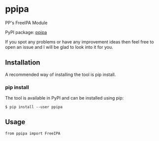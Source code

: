 # ppipa
PP's FreeIPA Module

PyPI package: [ppipa](https://pypi.python.org/pypi/ppipa)

If you spot any problems or have any improvement ideas then feel free to open
an issue and I will be glad to look into it for you.

## Installation
A recommended way of installing the tool is pip install.

### pip install
The tool is available in PyPI and can be installed using pip:
```
$ pip install --user ppipa
```

## Usage
```
from ppipa import FreeIPA
```